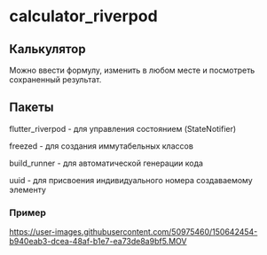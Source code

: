 # calculator_riverpod

## Калькулятор

Можно ввести формулу, изменить в любом месте и посмотреть сохраненный результат.

## Пакеты

flutter_riverpod - для управления состоянием (StateNotifier)

freezed - для создания иммутабельных классов

build_runner - для автоматической генерации кода

uuid - для присвоения индивидуального номера создаваемому элементу

### Пример

https://user-images.githubusercontent.com/50975460/150642454-b940eab3-dcea-48af-b1e7-ea73de8a9bf5.MOV


